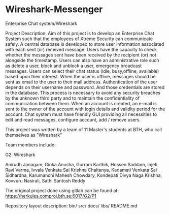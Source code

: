 # Wireshark-Messenger

Enterprise Chat system/Wireshark

Project Description: Aim of this project is to develop an Enterprise Chat System such that the employees of Xtreme Security can communicate safely. A central database is developed to store user information associated with each sent (or) received message. Users have the capacity to check whether the messages sent have been received by the recipient (or) not alongside the timestamp. Users can also have an administrative role such as delete a user, block and unblock a user, emergency broadcast messages. Users can select their chat status (idle, busy,offline, available) based upon their interest. When the user is offline, messages should be sent as email to the user to their mail address. Authentication of the user depends on their username and password. And those credentials are stored in the database. This process is necessary to avoid any security breaches by the unknown third party and to maintain the confidentiality of communication between them. When an account is created, an e-mail is sent to the owner of the account with login details and validity period for the account. Chat system must have friendly GUI providing all necessities to edit and read messages, configure account, add / remove users.

This project was written by a team of 11 Master's students at BTH, who call themselves as "Wireshark"

Team members include:

G2: Wireshark

Anirudh Janagam, Ginka Anusha, Gurram Karthik, Hossen Saddam, Injeti Ravi Varma, Ivvala Venkata Sai Krishna Chaitanya, Kadamati Venkata Sai Sidhardha, Karumanchi Mahesh Chowdary, Kondepati Divya Naga Krishna, Kovvuru Nasirali, Sathi Santosh Reddy

The original project done using gitlab can be found at: https://herkules.comproj.bth.se:6017/G2/P1

Repository layout description: bin/ src/ docs/ libs/ README.md

